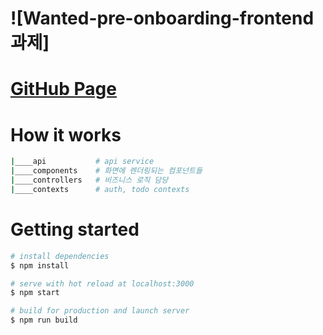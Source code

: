 # ![Wanted-pre-onboarding-frontend 과제]

# [GitHub Page](https://ilgon0110.github.io/wanted-pre-onboarding-frontend/)

# How it works

```bash
|____api           # api service
|____components    # 화면에 렌더링되는 컴포넌트들
|____controllers   # 비즈니스 로직 담당
|____contexts      # auth, todo contexts
```

# Getting started

```bash
# install dependencies
$ npm install

# serve with hot reload at localhost:3000
$ npm start

# build for production and launch server
$ npm run build

```
